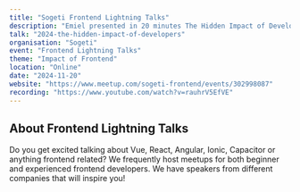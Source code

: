 ```yaml
---
title: "Sogeti Frontend Lightning Talks"
description: "Emiel presented in 20 minutes The Hidden Impact of Developers at the Sogeti Frontend Lightning Talks."
talk: "2024-the-hidden-impact-of-developers"
organisation: "Sogeti"
event: "Frontend Lightning Talks"
theme: "Impact of Frontend"
location: "Online"
date: "2024-11-20"
website: "https://www.meetup.com/sogeti-frontend/events/302998087"
recording: "https://www.youtube.com/watch?v=rauhrV5EfVE"
---
```


## About Frontend Lightning Talks

Do you get excited talking about Vue, React, Angular, Ionic, Capacitor or anything frontend related? We frequently host meetups for both beginner and experienced frontend developers. We have speakers from different companies that will inspire you!
